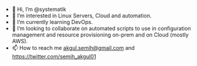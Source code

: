 - 👋 Hi, I’m @systematik
- 👀 I’m interested in Linux Servers, Cloud and automation.
- 🌱 I’m currently learning DevOps.
- 💞️ I’m looking to collaborate on automated scripts to use in configuration management and resource provisioning on-prem and on Cloud (mostly AWS).
- 📫 How to reach me akgul.semih@gmail.com and https://twitter.com/semih_akgul01

<!---
systematik/systematik is a ✨ special ✨ repository because its `README.md` (this file) appears on your GitHub profile.
You can click the Preview link to take a look at your changes.
--->
